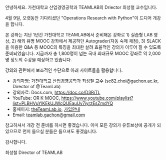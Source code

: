 안녕하세요. 가천대학교 산업경영공학과 TEAMLAB의 Driector 최성철 교수입니다.

4월 9일, 오랫동안 기다리셨던 "Operations Research with Python"이 드디어 개강을 합니다.

본 강좌는 지난 1년간 가천대학교 TEAMLAB에서 준비해온 강좌로 1) 실습형 LAB 영상, 2) 해외 유명 MOOC 강좌에서 제공하던 Autograder(자동 숙제 채점), 3) SLACK을 이용한 Q&A 등 MOOC의 특징을 최대한 살려 효율적인 강의가 이루어 질 수 있도록 준비되었습니다. 지금까자 총 1,800명이 넘는 국내 최대규모 MOOC 강좌로 약 2,000명 정도의 수강을 예상하고 있습니다.

강의와 관련해서 보조적인 수단으로 아래 사이트들을 활용합니다.

- 강의자명: 가천대학교 산업경영공학과 최성철 교수 (sc82.choi@gachon.ac.kr, Director of @TeamLab)
- 강의자료: Docs.com, https://doc.co/D3RiTL
- YouTube: OR K-MOOC, https://www.youtube.com/playlist?list=PLBHVuYlKEkUJWcQUEauUv7iyrzEsZmdYQ
- 홈페이지: [theTeamLab.io](http://theteamlab.io/), [가입안내](https://www.youtube.com/watch?v=_jRvA170Z0c&list=PLBHVuYlKEkUJvRVv9_je9j3BpHwGHSZHz&index=12&t=19s)
- Email: teamlab.gachon@gmail.com

참고하셔서 개강 전 준비를 하시면 좋겠습니다. 이미 모든 강의가 유튜브상에 공개가 되 있으므로 먼저 들으실 분들은 들으셔도 좋겠습니다.

감사합니다.

최성철 Director of TEAMLAB